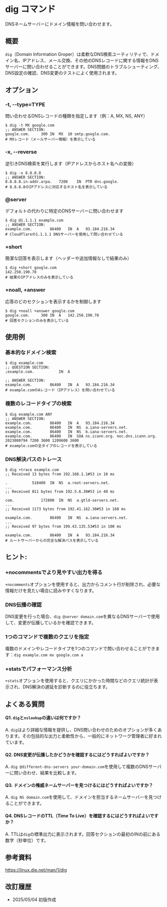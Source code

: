 # dig コマンド

DNSネームサーバーにドメイン情報を問い合わせます。

## 概要

`dig`（Domain Information Groper）は柔軟なDNS検索ユーティリティで、ドメイン名、IPアドレス、メール交換、その他のDNSレコードに関する情報をDNSサーバーに問い合わせることができます。DNS問題のトラブルシューティング、DNS設定の確認、DNS変更のテストによく使用されます。

## オプション

### **-t, --type=TYPE**

問い合わせるDNSレコードの種類を指定します（例：A, MX, NS, ANY）

```console
$ dig -t MX google.com
;; ANSWER SECTION:
google.com.		300	IN	MX	10 smtp.google.com.
# MXレコード（メールサーバー情報）を表示している
```

### **-x, --reverse**

逆引きDNS検索を実行します（IPアドレスからホスト名への変換）

```console
$ dig -x 8.8.8.8
;; ANSWER SECTION:
8.8.8.8.in-addr.arpa.	7200	IN	PTR	dns.google.
# 8.8.8.8のIPアドレスに対応するホスト名を表示している
```

### **@server**

デフォルトの代わりに特定のDNSサーバーに問い合わせます

```console
$ dig @1.1.1.1 example.com
;; ANSWER SECTION:
example.com.		86400	IN	A	93.184.216.34
# Cloudflareの1.1.1.1 DNSサーバーを使用して問い合わせている
```

### **+short**

簡潔な回答を表示します（ヘッダーや追加情報なしで結果のみ）

```console
$ dig +short google.com
142.250.190.78
# 結果のIPアドレスのみを表示している
```

### **+noall, +answer**

応答のどのセクションを表示するかを制御します

```console
$ dig +noall +answer google.com
google.com.		300	IN	A	142.250.190.78
# 回答セクションのみを表示している
```

## 使用例

### 基本的なドメイン検索

```console
$ dig example.com
;; QUESTION SECTION:
;example.com.			IN	A

;; ANSWER SECTION:
example.com.		86400	IN	A	93.184.216.34
# example.comのAレコード（IPアドレス）を問い合わせている
```

### 複数のレコードタイプの検索

```console
$ dig example.com ANY
;; ANSWER SECTION:
example.com.		86400	IN	A	93.184.216.34
example.com.		86400	IN	NS	a.iana-servers.net.
example.com.		86400	IN	NS	b.iana-servers.net.
example.com.		86400	IN	SOA	ns.icann.org. noc.dns.icann.org. 2023080794 7200 3600 1209600 3600
# example.comの全タイプのレコードを表示している
```

### DNS解決パスのトレース

```console
$ dig +trace example.com
;; Received 13 bytes from 192.168.1.1#53 in 10 ms

. 			518400	IN	NS	a.root-servers.net.
...
;; Received 811 bytes from 192.5.6.30#53 in 40 ms

com. 			172800	IN	NS	a.gtld-servers.net.
...
;; Received 1173 bytes from 192.41.162.30#53 in 160 ms

example.com.		86400	IN	NS	a.iana-servers.net.
...
;; Received 97 bytes from 199.43.135.53#53 in 100 ms

example.com.		86400	IN	A	93.184.216.34
# ルートサーバーからの完全な解決パスを表示している
```

## ヒント:

### +nocommentsでより見やすい出力を得る

`+nocomments`オプションを使用すると、出力からコメント行が削除され、必要な情報だけを見たい場合に読みやすくなります。

### DNS伝播の確認

DNS変更を行った場合、`dig @server domain.com`を異なるDNSサーバーで使用して、変更が伝播しているかを確認できます。

### 1つのコマンドで複数のクエリを指定

複数のドメインやレコードタイプを1つのコマンドで問い合わせることができます：`dig example.com mx google.com a`

### +statsでパフォーマンス分析

`+stats`オプションを使用すると、クエリにかかった時間などのクエリ統計が表示され、DNS解決の遅延を診断するのに役立ちます。

## よくある質問

#### Q1. `dig`と`nslookup`の違いは何ですか？
A. `dig`はより詳細な情報を提供し、DNS問い合わせのためのオプションが多くあります。その包括的な出力と柔軟性から、一般的にネットワーク管理者に好まれています。

#### Q2. DNS変更が伝播したかどうかを確認するにはどうすればよいですか？
A. `dig @different-dns-servers your-domain.com`を使用して複数のDNSサーバーに問い合わせ、結果を比較します。

#### Q3. ドメインの権威ネームサーバーを見つけるにはどうすればよいですか？
A. `dig NS domain.com`を使用して、ドメインを担当するネームサーバーを見つけることができます。

#### Q4. DNSレコードのTTL（Time To Live）を確認するにはどうすればよいですか？
A. TTLは`dig`の標準出力に表示されます。回答セクションの最初のINの前にある数字（秒単位）です。

## 参考資料

https://linux.die.net/man/1/dig

## 改訂履歴

- 2025/05/04 初版作成